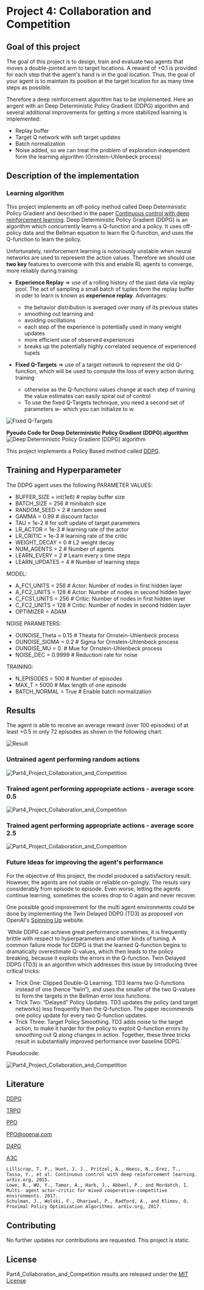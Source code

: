 # Project 4: Collaboration and Competition


## Goal of this project

The goal of this project is to design, train and evaluate two agents that moves a double-jointed arm to target locations. A reward of +0.1 is provided for each step that the agent's hand is in the goal location. Thus, the goal of your agent is to maintain its position at the target location for as many time steps as possible.

Therefore a deep reinforcement algorithm has to be implemented. Here an angent with an Deep Deterministic Policy Gradient (DDPG) algorithm and several additional improvements for getting a more stabilized learning is implemented:

-   Replay buffer
-   Target Q network with soft target updates
-   Batch normalization
-   Noise added, so we can treat the problem of exploration independent form the learning algorithm (Ornstein-Uhlenbeck process)

## Description of the implementation

### Learning algorithm

This project implements an off-policy method called Deep Deterministic Policy Gradient and described in the paper [Continuous control with deep reinforcement learning](./resources/305_20160229_Lillicrap_et_al_Continuous_control_with_DRL.pdf). Deep Deterministic Policy Gradient (DDPG) is an algorithm which concurrently learns a Q-function and a policy. It uses off-policy data and the Bellman equation to learn the Q-function, and uses the Q-function to learn the policy.

Unfortunately, reinforcement learning is notoriously unstable when neural networks are used to represent the action values. Therefore we should use **two key** features to overcome with this and enable RL agents to converge, more reliably during training:

- **Experience Replay**
    => use of a rolling history of the past data via replay pool. The act of sampling a small batch of tuples form the replay buffer in oder to learn is known as **experience replay**. Advantages:
    - the behavior distribution is averaged over many of its previous states
    - smoothing out learning and
    - avoiding oscillations
    - each step of the experience is potentially used in many weight updates
    - more efficient use of observed experiences
    - breaks up the potentially highly correlated sequence of experienced tupels

- **Fixed Q-Targets**
    => use of a target network to represent the old Q-function, which will be used to compute the loss of every action during training
    -  otherwise as the Q-functions values change at each step of training the value estimates can easily spiral out of control
    -  To use the fixed Q-Targets technique, you need a second set of parameters w- which you can initialize to w. 

![Fixed Q-Targets](./img/Fixed_Q_Targets.png)

**Pyeudo Code for Deep Deterministic Policy Gradient (DDPG) algorithm**
![Deep Deterministic Policy Gradient (DDPG) algorithm](./img/DDPG.png)

This project implements a Policy Based method called [DDPG](./resources/305_20160229_Lillicrap_et_al_Continuous_control_with_DRL.pdf).


## Training and Hyperparameter

The DDPG agent uses the following 
PARAMETER VALUES:
- BUFFER_SIZE = int(1e6)    # replay buffer size
- BATCH_SIZE = 256          # minibatch size
- RANDOM_SEED = 2           # ramdom seed
- GAMMA = 0.99              # discount factor
- TAU = 1e-2                # for soft update of target parameters
- LR_ACTOR = 1e-3           # learning rate of the actor
- LR_CRITIC = 1e-3          # learning rate of the critic
- WEIGHT_DECAY = 0          # L2 weight decay
- NUM_AGENTS = 2            # Number of agents
- LEARN_EVERY = 2          # Learn every x time steps
- LEARN_UPDATES = 4         # Number of learning steps 

MODEL: 
- A_FC1_UNITS = 256         # Actor: Number of nodes in first hidden layer
- A_FC2_UNITS = 128         # Actor: Number of nodes in second hidden layer
- C_FCS1_UNITS = 256        # Critic: Number of nodes in first hidden layer
- C_FC2_UNITS = 128         # Critic: Number of nodes in second hidden layer
- OPTIMIZER = ADAM 

NOISE PARAMETERS:
- OUNOISE_Theta = 0.15      # Theata for Ornstein-Uhlenbeck process
- OUNOISE_SIGMA = 0.2       # Sigma for Ornstein-Uhlenbeck process
- OUNOISE_MU = 0.           # Mue for Ornstein-Uhlenbeck process
- NOISE_DEC = 0.9999        # Reductioni rate for noise

TRAINING:
- N_EPISODES = 500          # Number of episodes
- MAX_T = 5000              # Max length of one episode
- BATCH_NORMAL = True       # Enable batch normalization


## Results

The agent is able to receive an average reward (over 100 episodes) of at least +0.5 in only 72 episodes as shown in the following chart.  

![Result](./results/DDPG_tennis_trained_performance.png)

### Untrained agent performing random actions

![Part4_Project_Collaboration_and_Competition](./img/Continuous_Control_random_action.gif)

### Trained agent performing appropriate actions - average score 0.5

![Part4_Project_Collaboration_and_Competition](./img/Continuous_Control_trained_agent_action.gif)

### Trained agent performing appropriate actions - average score 2.5

![Part4_Project_Collaboration_and_Competition](./img/Continuous_Control_trained_agent_action.gif)

### Future Ideas for improving the agent's performance

For the objective of this project, the model produced a satisfactory result. However, the agents are not stable or reliable on-goingly. The resuls vary considerably from episode to episode. Even worse, letting the agents continue learning, sometimes the scores drop to 0 again and never recover.

One possible good improvement for the multi agent environments could be done by implementing the Twin Delayed DDPG (TD3) as proposed von OpenAI's [Spinning Up](https://spinningup.openai.com/en/latest/index.html) website. 

`While DDPG can achieve great performance sometimes, it is frequently brittle with respect to hyperparameters and other kinds of tuning. A common failure mode for DDPG is that the learned Q-function begins to dramatically overestimate Q-values, which then leads to the policy breaking, because it exploits the errors in the Q-function. Twin Delayed DDPG (TD3) is an algorithm which addresses this issue by introducing three critical tricks:
 - Trick One: Clipped Double-Q Learning. TD3 learns two Q-functions instead of one (hence “twin”), and uses the smaller of the two Q-values to form the targets in the Bellman error loss functions.
 - Trick Two: “Delayed” Policy Updates. TD3 updates the policy (and target networks) less frequently than the Q-function. The paper recommends one policy update for every two Q-function updates.
 - Trick Three: Target Policy Smoothing. TD3 adds noise to the target action, to make it harder for the policy to exploit Q-function errors by smoothing out Q along changes in action.
    Together, these three tricks result in substantially improved performance over baseline DDPG.`

Pseudocode:

![Part4_Project_Collaboration_and_Competition](./img/TD3_openai.svg)


## Literature

[DDPG](https://arxiv.org/abs/1509.02971)

[TRPO](https://arxiv.org/abs/1604.06778)

[PPO](https://arxiv.org/pdf/1707.06347.pdf)

[PPO@openai.com](https://blog.openai.com/openai-baselines-ppo/)

[D4PG](https://openreview.net/forum?id=SyZipzbCb)

[A3C](https://arxiv.org/pdf/1602.01783.pdf)


    Lillicrap, T. P., Hunt, J. J., Pritzel, A., Heess, N., Erez, T., Tassa, Y., et al. Continuous control with deep reinforcement learning. arXiv.org, 2015.
    Lowe, R., WU, Y., Tamar, A., Harb, J., Abbeel, P., and Mordatch, I. Multi- agent actor-critic for mixed cooperative-competitive environments. 2017.
    Schulman, J., Wolski, F., Dhariwal, P., Radford, A., and Klimov, O. Proximal Policy Optimization Algorithms. arXiv.org, 2017.


## Contributing

No further updates nor contributions are requested.  This project is static.

## License

Part4_Collaboration_and_Competition results are released under the [MIT License](./LICENSE)